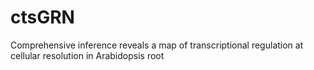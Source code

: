 # ctsGRN

Comprehensive inference reveals a map of transcriptional regulation at cellular resolution in Arabidopsis root


